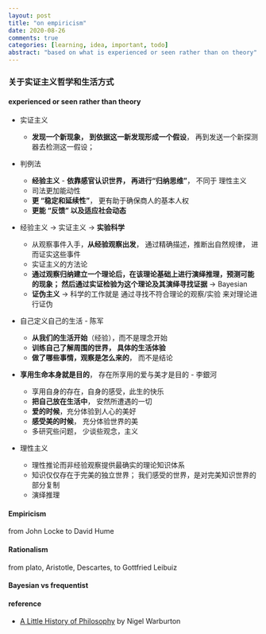 ```yaml
---
layout: post
title: "on empiricism"
date: 2020-08-26
comments: true
categories: [learning, idea, important, todo]
abstract: "based on what is experienced or seen rather than on theory"
---
```

### 关于实证主义哲学和生活方式 

#### experienced or seen rather than theory    

*  实证主义    
    - **发现一个新现象， 到依据这一新发现形成一个假设**， 再到发送一个新探测器去检测这一假设；

*  判例法  
    - **经验主义**  - **依靠感官认识世界， 再进行“归纳思维”**， 不同于 理性主义  
    - 司法更加能动性  
    - **更 “稳定和延续性”**， 更有助于确保商人的基本人权  
    - **更能 “反馈” 以及适应社会动态**  


*  经验主义  -> 实证主义 -> **实验科学**  
    - 从观察事件入手，**从经验观察出发**， 通过精确描述，推断出自然规律， 进而证实这些事件  
    - 实证主义的方法论 
    - **通过观察归纳建立一个理论后，在该理论基础上进行演绎推理，预测可能的现象； 然后通过实证检验为这个理论及其演绎寻找证据**  -> Bayesian  
    - **证伪主义** -> 科学的工作就是 通过寻找不符合理论的观察/实验 来对理论进行证伪  


*  自己定义自己的生活  - 陈军  
    - **从我们的生活开始**（经验），而不是理念开始    
    - **训练自己了解周围的世界， 具体的生活体验**    
    - **做了哪些事情，观察是怎么来的**， 而不是结论  

*  **享用生命本身就是目的**， 存在所享用的爱与美才是目的 - 李銀河  
    - 享用自身的存在，自身的感受，此生的快乐   
    - **把自己放在生活中**， 安然所遭遇的一切 
    - **爱的时候**，充分体验到人心的美好  
    - **感受美的时候**， 充分体验世界的美  
    - 多研究些问题， 少谈些观念，主义  

* 理性主义  
    - 理性推论而非经验观察提供最确实的理论知识体系  
    - 知识仅仅存在于完美的独立世界； 我们感受的世界，是对完美知识世界的部分复制  
    - 演绎推理  


#### Empiricism  
from John Locke to David Hume    


#### Rationalism 

from plato, Aristotle, Descartes, to Gottfried Leibuiz  
 

#### Bayesian vs frequentist   

#### reference  
* [A Little History of Philosophy](https://book.douban.com/subject/6812274/) by Nigel Warburton  
